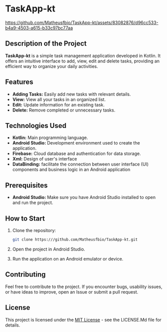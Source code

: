 



# TaskApp-kt
https://github.com/Matheusfbio/TaskApp-kt/assets/83082876/d96cc533-b4a9-4503-a615-b33c97bc77aa
## Description of the Project

 **TaskApp-kt** is a simple task management application developed in Kotlin. It offers an intuitive interface to add, view, edit and delete tasks, providing an efficient way to organize your daily activities.

## Features

- **Adding Tasks:** Easily add new tasks with relevant details.
- **View:** View all your tasks in an organized list.
- **Edit:** Update information for an existing task.
- **Delete:** Remove completed or unnecessary tasks.

## Technologies Used

- **Kotlin:** Main programming language.
- **Android Studio:** Development environment used to create the application.
- **Firebase:** Cloud database and authentication for data storage.
- **Xml:** Design of user's interface 
- **DataBinding:** facilitate the connection between user interface (UI) components and business logic in an Android application

## Prerequisites

- **Android Studio:** Make sure you have Android Studio installed to open and run the project.

## How to Start

1. Clone the repository:

   ```bash
   git clone https:///github.com/Matheusfbio/TaskApp-kt.git
   ```

2. Open the project in Android Studio.

3. Run the application on an Android emulator or device.

## Contributing

Feel free to contribute to the project. If you encounter bugs, usability issues, or have ideas to improve, open an Issue or submit a pull request.

## License

This project is licensed under the [MIT License](LICENSE.Md) - see the LICENSE.Md file for details.
